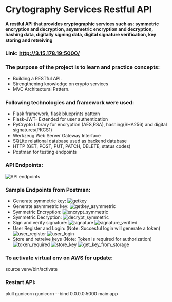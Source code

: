 # Crytography Services Restful API
**A restful API that provides cryptographic services such as: symmetric encryption and decryption, asymmetric encryption and decryption, hashing data, digitally signing data, digital signature verification, key storing and retreiving**
### Link: http://3.15.178.19:5000/
### The purpose of the project is to learn and practice concepts:
* Building a RESTful API.
* Strengthening knowledge on crypto services
* MVC Architectural Pattern.
### Following technologies and framework were used:
* Flask framework, flask blueprints pattern
* Flask-JWT- Extended for user authentication
* PyCrypto Library for encryption (AES,RSA), hashing(SHA256) and digital signatures(PKCS1)
* Werkzeug Web Server Gateway Interface
* SQLite relational database used as backend database
* HTTP (GET, POST, PUT, PATCH, DELETE, status codes)
* Postman for testing endpoints
### API Endpoints:
![API endpoints](https://github.com/minhtriet359/CryptoServiceAPI/assets/148809094/29b5001c-b034-4ea0-90a1-7e3628f69366)
### Sample Endpoints from Postman:
* Generate symmetric key:
![getkey](https://github.com/minhtriet359/CryptoServiceAPI/assets/148809094/536455fc-32f5-4835-aeea-d7eaa84ddf8e)
* Generate asymmetric key:
![getkey_asymmetric](https://github.com/minhtriet359/CryptoServiceAPI/assets/148809094/a83685ef-4ac1-4b3f-8473-8b2465f7d384)
* Symmetric Encryption:
![encrypt_symmetric](https://github.com/minhtriet359/CryptoServiceAPI/assets/148809094/bbee11f0-52d8-43be-b347-802f85bb4064)
* Symmetric Decryption:
![decrypt_symmetric](https://github.com/minhtriet359/CryptoServiceAPI/assets/148809094/81cfd4cc-9dcd-4d43-a775-a0c43529ce9c)
* Sign and verify signature:
![signature](https://github.com/minhtriet359/CryptoServiceAPI/assets/148809094/417375a0-6eaa-4bf5-af3c-7fcdc442dfe9)
![signature_verified](https://github.com/minhtriet359/CryptoServiceAPI/assets/148809094/55d20538-1db0-4015-890d-688b9cfc042b)
* User Register and Login:
(Note: Succesful login will generate a token)
![user_register](https://github.com/minhtriet359/CryptoServiceAPI/assets/148809094/457d748b-f028-4119-a38a-208f4879a139)
![user_login](https://github.com/minhtriet359/CryptoServiceAPI/assets/148809094/8254ea89-aa92-43a7-a8e6-b2af7f5f0a9a)
* Store and retreive keys
(Note: Token is required for authorization)
![token_required](https://github.com/minhtriet359/CryptoServiceAPI/assets/148809094/5b2d8e89-58b6-4ef0-9bee-902427a8f991)
![store_key](https://github.com/minhtriet359/CryptoServiceAPI/assets/148809094/2b53d95c-dda1-49d3-a9aa-3f434137a9e4)
![get_key_from_storage](https://github.com/minhtriet359/CryptoServiceAPI/assets/148809094/2e49f530-3f3d-4e01-8221-05e03f242f75)

### To activate virtual env on AWS for update:
source venv/bin/activate

### Restart API:
pkill gunicorn
gunicorn --bind 0.0.0.0:5000 main:app

